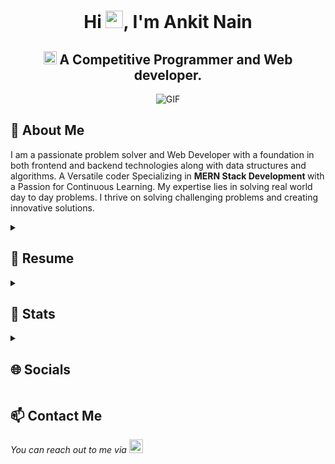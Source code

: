<h1 align="center">Hi <img src="https://github.com/TheDudeThatCode/TheDudeThatCode/blob/master/Assets/Hi.gif" width="28px"/>, I'm Ankit Nain</h2>
<h2 align="center">
  <img src="https://komarev.com/ghpvc/?username=07nainankit&color=dc143c&style=for-the-badge" alt="Profile Views" style="height:21px;">
A Competitive Programmer and Web developer.

</h3>

<div align="center">
 <img alt="GIF" src="https://media4.giphy.com/media/11KzOet1ElBDz2/giphy.gif?cid=6c09b952ufa3xxbbm0mpuadm2zaik3wjp4m9luz2ly0lyz8d&ep=v1_internal_gif_by_id&rid=giphy.gif&ct=g" />
</div>

## 📙 About Me

I am a passionate problem solver and Web Developer with a foundation in both frontend and backend technologies along with data structures and algorithms. A Versatile coder Specializing in <strong>MERN Stack Development </strong> with a Passion for Continuous Learning. My expertise lies in solving real world day to day problems. I thrive on solving challenging problems and creating innovative solutions.

<details>
 <summary><h2> 📝 Resume</h2></summary>
 
 <details>
  <summary><h4> 🎓 Academics</h2></summary>
  <span><img src="https://img.shields.io/badge/BTECH-DTU_ECE'25-1877F2?style=for-the-badge"></span>
  <span><img src="https://img.shields.io/badge/GPA-7.96/10.0-EFEEE9?style=for-the-badge"></span>
</details>
  
<details>
  <summary><h4> 🧑🏻‍💻 Coding Handles</h2></summary>
  
  [![LeetCode](https://img.shields.io/badge/LeetCode-000000?style=for-the-badge&logo=LeetCode&logoColor=#d16c06)](https://www.leetcode.com/anain829)
  [![Codeforces](https://img.shields.io/badge/Codeforces-445f9d?style=for-the-badge&logo=Codeforces&logoColor=white)](https://codeforces.com/profile/anain829)
  [![GeeksForGeeks](https://img.shields.io/badge/GeeksforGeeks-gray?style=for-the-badge&logo=geeksforgeeks&logoColor=35914c)](https://auth.geeksforgeeks.org/user/anain829/practice)
  [![CodeChef](https://img.shields.io/badge/CodeChef-%23964B00.svg?style=for-the-badge&logo=CodeChef&logoColor=white)](https://www.codechef.com/users/anain829)
</details>


<details>
  <summary><h4> 🛠️ Tech Stack</h2></summary>

  #### Languages
  ![C](https://img.shields.io/badge/c-%2300599C.svg?style=for-the-badge&logo=c&logoColor=white) 
  ![C++](https://img.shields.io/badge/c++-%2300599C.svg?style=for-the-badge&logo=c%2B%2B&logoColor=white)  
  ![Java](https://img.shields.io/badge/java-%23ED8B00.svg?style=for-the-badge&logo=java&logoColor=white) 
  ![JavaScript](https://img.shields.io/badge/javascript-%23323330.svg?style=for-the-badge&logo=javascript&logoColor=%23F7DF1E) 
  ![Typescript](https://img.shields.io/badge/TypeScript-007ACC?style=for-the-badge&logo=typescript&logoColor=white)
  ![Python](https://img.shields.io/badge/python-3670A0?style=for-the-badge&logo=python&logoColor=ffdd54) 
  ![CSS3](https://img.shields.io/badge/css3-%231572B6.svg?style=for-the-badge&logo=css3&logoColor=white) 
  ![HTML5](https://img.shields.io/badge/html5-%23E34F26.svg?style=for-the-badge&logo=html5&logoColor=white)

  #### Libraries/Frameworks
  ![Bootstrap](https://img.shields.io/badge/bootstrap-%23563D7C.svg?style=for-the-badge&logo=bootstrap&logoColor=white) 
  ![TailwindCSS](https://img.shields.io/badge/tailwindcss-%2338B2AC.svg?style=for-the-badge&logo=tailwind-css&logoColor=white) 
  ![React](https://img.shields.io/badge/react-%2320232a.svg?style=for-the-badge&logo=react&logoColor=%2361DAFB) 
  ![Express.js](https://img.shields.io/badge/threejs-black?style=for-the-badge&logo=three.js&logoColor=white) 
  ![MySQL](https://img.shields.io/badge/mysql-%2300f.svg?style=for-the-badge&logo=mysql&logoColor=white) 
  ![MongoDB](https://img.shields.io/badge/MongoDB-%234ea94b.svg?style=for-the-badge&logo=mongodb&logoColor=white) 

  #### Deployment
  ![Netlify](https://img.shields.io/badge/netlify-%23000000.svg?style=for-the-badge&logo=netlify&logoColor=#00C7B7) 
  ![Heroku](https://img.shields.io/badge/heroku-%23430098.svg?style=for-the-badge&logo=heroku&logoColor=white) 
  ![Vercel](https://img.shields.io/badge/vercel-%23000000.svg?style=for-the-badge&logo=vercel&logoColor=white) 

</details>

<details>
  <summary><h4> 💡 Projects</h2></summary>

  #### <a href="https://github.com/07nainankit/Job-App">Job Track</a>
   
  - Created a full stack MERN application to tackle the problem of keeping track of job's applied and their status.. 
  - **Impact:** Maximized productivity in overall Job application process.

  #### <a href="https://github.com/07nainankit/CF-Problem-Find">CF Problem Finder</a>

  - Developed a React web-app to help competitive programmers to get access to their or any other user's solved problem based on different rating ranges.
    
  #### <a href="https://github.com/07nainankit/Book-Store">Book Store</a>
   
  - This was a learning based MERN Stack project to understand about frontend, backend and databases.
  - It helped me to not only understand and implement MERN Stack but also to develop a website that helps to store details about books.
  - (Frontend - React routing, useStates, Hooks, axios for communication)
  - (Backend - Data modling, api calling, data fetching from database, cors policy, crud operations).
</details>

</details>


<details>
  <summary><h2> 🎯 Stats</h2></summary>

  ### Leetcode
  <div align="center">
 
  ![LeetCode Stats](https://leetcode.card.workers.dev/anain829?theme=auto&font=baloo&extension=null)
 
  </div>


  ### Codeforces
  <div align="center">
 
  ![Codeforces Stats](https://codeforces-readme-stats.vercel.app/api/card?username=anain829)
 
  </div>
  
</details>

<details>
  <summary><h2> 🌐 Socials</h2></summary>
  
  [![LinkedIn](https://img.shields.io/badge/LinkedIn-0077B5?style=for-the-badge&logo=linkedin&logoColor=white)](https://linkedin.com/in/ankit-nain) 
</details>

## 📫 Contact Me

<p> 
 <i>You can reach out to me via</i> 
 <a href="mailto:contact.anain829@gmail.com">
     <img src="https://img.shields.io/badge/Gmail-D14836?style=for-the-badge&logo=gmail&logoColor=white" height="22" alt="Email">
</a>
</p>
 
